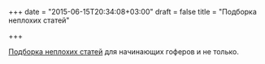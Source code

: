 +++
date = "2015-06-15T20:34:08+03:00"
draft = false
title = "Подборка неплохих статей"

+++

<p><a href="https://gibbon.co/wunki/go-for-gophers">Подборка неплохих статей</a> для начинающих гоферов и не только.</p>

